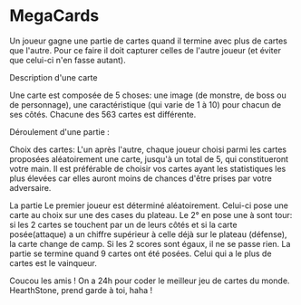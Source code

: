 # MegaCards




Un joueur gagne une partie de cartes quand il termine avec plus de cartes que l'autre. Pour ce faire il doit capturer celles de l'autre joueur (et éviter que celui-ci n'en fasse autant).


Description d'une carte

Une carte est composée de 5 choses: une image (de monstre, de boss ou de personnage), une caractéristique (qui varie de 1 à 10) pour chacun de ses côtés.
Chacune des 563 cartes est différente.


Déroulement d'une partie :

Choix des cartes:
L'un après l'autre, chaque joueur choisi parmi les cartes proposées aléatoirement une carte, jusqu'à un total de 5, qui constitueront votre main.  Il est préférable de choisir vos cartes ayant les statistiques les plus élevées car elles auront moins de chances d'être prises par votre adversaire.

La partie
Le premier joueur est déterminé aléatoirement. Celui-ci pose une carte au choix sur une des cases du plateau. Le 2° en pose une à sont tour: si les 2 cartes se touchent par un de leurs côtés et si la carte posée(attaque) a un chiffre supérieur à celle déjà sur le plateau (défense), la carte change de camp. Si les 2 scores sont égaux, il ne se passe rien. 
La partie se termine quand 9 cartes ont été posées. Celui qui a le plus de cartes est le vainqueur.

Coucou les amis ! 
On a 24h pour coder le meilleur jeu de cartes du monde. 
HearthStone, prend garde à toi, haha !



